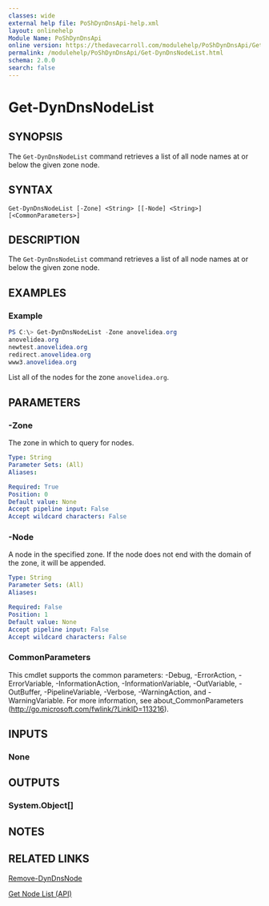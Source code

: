 ```yaml
---
classes: wide
external help file: PoShDynDnsApi-help.xml
layout: onlinehelp
Module Name: PoShDynDnsApi
online version: https://thedavecarroll.com/modulehelp/PoShDynDnsApi/Get-DynDnsNodeList.html
permalink: /modulehelp/PoShDynDnsApi/Get-DynDnsNodeList.html
schema: 2.0.0
search: false
---
```


# Get-DynDnsNodeList

## SYNOPSIS
The `Get-DynDnsNodeList` command retrieves a list of all node names at or below the given zone node.

## SYNTAX

```
Get-DynDnsNodeList [-Zone] <String> [[-Node] <String>] [<CommonParameters>]
```

## DESCRIPTION
The `Get-DynDnsNodeList` command retrieves a list of all node names at or below the given zone node.

## EXAMPLES

### Example
```powershell
PS C:\> Get-DynDnsNodeList -Zone anovelidea.org
anovelidea.org
newtest.anovelidea.org
redirect.anovelidea.org
www3.anovelidea.org
```

List all of the nodes for the zone `anovelidea.org`.

## PARAMETERS

### -Zone
The zone in which to query for nodes.

```yaml
Type: String
Parameter Sets: (All)
Aliases:

Required: True
Position: 0
Default value: None
Accept pipeline input: False
Accept wildcard characters: False
```

### -Node
A node in the specified zone. If the node does not end with the domain of the zone, it will be appended.

```yaml
Type: String
Parameter Sets: (All)
Aliases:

Required: False
Position: 1
Default value: None
Accept pipeline input: False
Accept wildcard characters: False
```

### CommonParameters
This cmdlet supports the common parameters: -Debug, -ErrorAction, -ErrorVariable, -InformationAction, -InformationVariable, -OutVariable, -OutBuffer, -PipelineVariable, -Verbose, -WarningAction, and -WarningVariable. For more information, see about_CommonParameters (http://go.microsoft.com/fwlink/?LinkID=113216).

## INPUTS

### None

## OUTPUTS

### System.Object[]

## NOTES

## RELATED LINKS

[Remove-DynDnsNode](https://thedavecarroll.com/modulehelp/PoShDynDnsApi/Remove-DynDnsNode.html)

[Get Node List (API)](https://help.dyn.com/get-node-list-api/)
